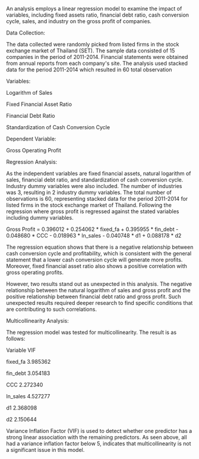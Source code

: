 An analysis employs a linear regression model to examine the impact of variables, including fixed assets ratio, financial debt ratio, cash conversion cycle, sales, and industry on the gross profit of companies.

Data Collection:

The data collected were randomly picked from listed firms in the stock exchange market of Thailand (SET). The sample data consisted of 15 companies in the period of 2011-2014. Financial statements were obtained from annual reports from each company's site. The analysis used stacked data for the period 2011-2014 which resulted in 60 total observation


Variables:

Logarithm of Sales

Fixed Financial Asset Ratio

Financial Debt Ratio

Standardization of Cash Conversion Cycle

Dependent Variable:

Gross Operating Profit


Regression Analysis:

As the independent variables are fixed financial assets, natural logarithm of sales, financial debt ratio, and standardization of cash conversion cycle. Industry dummy variables were also included. The number of industries was 3, resulting in 2 industry dummy variables. The total number of observations is 60, representing stacked data for the period 2011-2014 for listed firms in the stock exchange market of Thailand. Following the regression where gross profit is regressed against the stated variables including dummy variables. 

Gross Profit = 0.396012 + 0.254062 * fixed_fa + 0.395955 * fin_debt - 0.048680 * CCC - 0.018963 * ln_sales - 0.040748 * d1 + 0.088178 * d2

The regression equation shows that there is a negative relationship between cash conversion cycle and profitability, which is consistent with the general statement that a lower cash conversion cycle will generate more profits. Moreover, fixed financial asset ratio also shows a positive correlation with gross operating profits. 

However, two results stand out as unexpected in this analysis. The negative relationship between the natural logarithm of sales and gross profit and the positive relationship between financial debt ratio and gross profit. Such unexpected results required deeper research to find specific conditions that are contributing to such correlations.


Multicollinearity Analysis:

The regression model was tested for multicollinearity. The result is as follows:

   Variable       VIF
   
fixed_fa  3.985362

fin_debt  3.054183

CCC  2.272340

ln_sales  4.527277

d1  2.368098

d2  2.150644

Variance Inflation Factor (VIF) is used to detect whether one predictor has a strong linear association with the remaining predictors. As seen above, all had a variance inflation factor below 5, indicates that multicollinearity is not a significant issue in this model.

